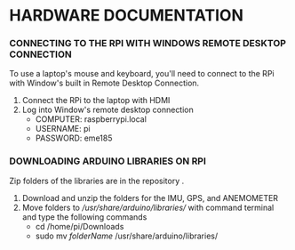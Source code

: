 # HARDWARE DOCUMENTATION 
### CONNECTING TO THE RPI WITH WINDOWS REMOTE DESKTOP CONNECTION 
To use a laptop's mouse and keyboard, you'll need to connect to the RPi with Window's built in Remote Desktop Connection. 
1. Connect the RPi to the laptop with HDMI
2. Log into Window's remote desktop connection 
    * COMPUTER: raspberrypi.local
    * USERNAME: pi
    * PASSWORD: eme185

### DOWNLOADING ARDUINO LIBRARIES ON RPI
Zip folders of the libraries are in the repository . 
1. Download and unzip the folders for the IMU, GPS, and ANEMOMETER
2. Move folders to _/usr/share/arduino/libraries/_ with command terminal and type the following commands 
   * cd /home/pi/Downloads
   * sudo mv _folderName_ /usr/share/arduino/libraries/
   
